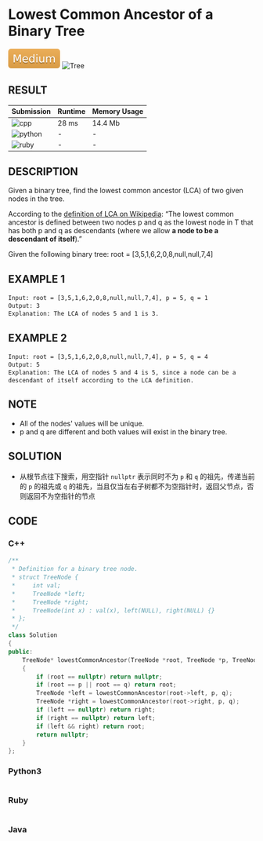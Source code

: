# Lowest Common Ancestor of a Binary Tree

![Medium](../../materials/-Medium-f0ad4e.svg) ![Tree](../../materials/树-Tree-007ec6.svg)

## RESULT

| Submission                                                        | Runtime | Memory Usage |
| ----------------------------------------------------------------- | ------- | ------------ |
| ![cpp](https://img.shields.io/badge/leetcode236-cpp-f34b7d.svg)   | 28 ms   | 14.4 Mb      |
| ![python](https://img.shields.io/badge/leetcode236-py-3572A5.svg) | -       | -            |
| ![ruby](https://img.shields.io/badge/leetcode236-rb-701516.svg)   | -       | -            |

## DESCRIPTION

Given a binary tree, find the lowest common ancestor (LCA) of two given nodes in the tree.

According to the [definition of LCA on Wikipedia](https://en.wikipedia.org/wiki/Lowest_common_ancestor): “The lowest common ancestor is defined between two nodes p and q as the lowest node in T that has both p and q as descendants (where we allow **a node to be a descendant of itself**).”

Given the following binary tree:  root = [3,5,1,6,2,0,8,null,null,7,4]

## EXAMPLE 1

```plain
Input: root = [3,5,1,6,2,0,8,null,null,7,4], p = 5, q = 1
Output: 3
Explanation: The LCA of nodes 5 and 1 is 3.
```

## EXAMPLE 2

```plain
Input: root = [3,5,1,6,2,0,8,null,null,7,4], p = 5, q = 4
Output: 5
Explanation: The LCA of nodes 5 and 4 is 5, since a node can be a descendant of itself according to the LCA definition.
```

## NOTE

* All of the nodes' values will be unique.
* p and q are different and both values will exist in the binary tree.

## SOLUTION

* 从根节点往下搜索，用空指针 `nullptr` 表示同时不为 `p` 和 `q` 的祖先，传递当前的 `p` 的祖先或 `q` 的祖先，当且仅当左右子树都不为空指针时，返回父节点，否则返回不为空指针的节点

## CODE

### C++

```cpp
/**
 * Definition for a binary tree node.
 * struct TreeNode {
 *     int val;
 *     TreeNode *left;
 *     TreeNode *right;
 *     TreeNode(int x) : val(x), left(NULL), right(NULL) {}
 * };
 */
class Solution
{
public:
    TreeNode* lowestCommonAncestor(TreeNode *root, TreeNode *p, TreeNode *q)
    {
        if (root == nullptr) return nullptr;
        if (root == p || root == q) return root;
        TreeNode *left = lowestCommonAncestor(root->left, p, q);
        TreeNode *right = lowestCommonAncestor(root->right, p, q);
        if (left == nullptr) return right;
        if (right == nullptr) return left;      
        if (left && right) return root;
        return nullptr;
    }
};
```

### Python3

```python
```

### Ruby

```ruby
```

### Java
